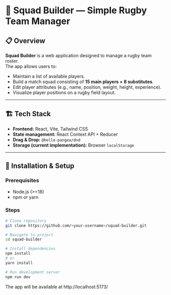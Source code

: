 # 📘 Squad Builder — Simple Rugby Team Manager

## 📋 Overview

**Squad Builder** is a web application designed to manage a rugby team roster.  
The app allows users to:

- Maintain a list of available players.
- Build a match squad consisting of **15 main players + 8 substitutes**.
- Edit player attributes (e.g., name, position, weight, height, experience).
- Visualize player positions on a rugby field layout.

---

## 🏗️ Tech Stack

- **Frontend:** React, Vite, Tailwind CSS
- **State management:** React Context API + Reducer
- **Drag & Drop:** `@hello-pangea/dnd`
- **Storage (current implementation):** Browser `localStorage`

---

## 🔧 Installation & Setup

### Prerequisites

- Node.js (>=18)
- npm or yarn

### Steps

```bash
# Clone repository
git clone https://github.com/<your-username>/squad-builder.git

# Navigate to project
cd squad-builder

# Install dependencies
npm install
# or
yarn install

# Run development server
npm run dev
```

The app will be available at http://localhost:5173/
